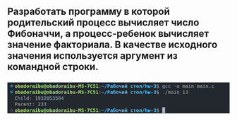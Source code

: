 ## Разработать программу в которой родительский процесс вычисляет число Фибоначчи, а процесс-ребенок вычисляет значение факториала. В качестве исходного значения используется аргумент из командной строки.
### ![Иллюстрация](https://github.com/obadoraibu/os-sem-hw/blob/main/hw-3/1.png)